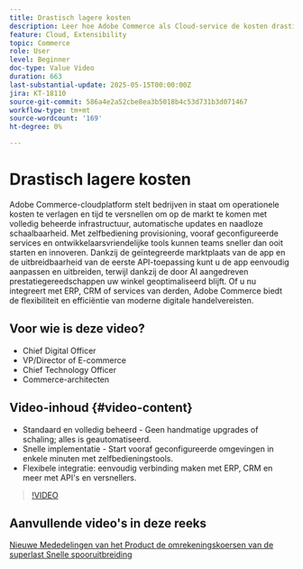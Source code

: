 ```yaml
---
title: Drastisch lagere kosten
description: Leer hoe Adobe Commerce als Cloud-service de kosten drastisch kan verlagen.
feature: Cloud, Extensibility
topic: Commerce
role: User
level: Beginner
doc-type: Value Video
duration: 663
last-substantial-update: 2025-05-15T00:00:00Z
jira: KT-18110
source-git-commit: 586a4e2a52cbe8ea3b5018b4c53d731b3d071467
workflow-type: tm+mt
source-wordcount: '169'
ht-degree: 0%

---
```



# Drastisch lagere kosten

Adobe Commerce-cloudplatform stelt bedrijven in staat om operationele kosten te verlagen en tijd te versnellen om op de markt te komen met volledig beheerde infrastructuur, automatische updates en naadloze schaalbaarheid. Met zelfbediening provisioning, vooraf geconfigureerde services en ontwikkelaarsvriendelijke tools kunnen teams sneller dan ooit starten en innoveren. Dankzij de geïntegreerde marktplaats van de app en de uitbreidbaarheid van de eerste API-toepassing kunt u de app eenvoudig aanpassen en uitbreiden, terwijl dankzij de door AI aangedreven prestatiegereedschappen uw winkel geoptimaliseerd blijft. Of u nu integreert met ERP, CRM of services van derden, Adobe Commerce biedt de flexibiliteit en efficiëntie van moderne digitale handelvereisten.

## Voor wie is deze video?

* Chief Digital Officer
* VP/Director of E-commerce
* Chief Technology Officer
* Commerce-architecten

## Video-inhoud {#video-content}

* Standaard en volledig beheerd - Geen handmatige upgrades of schaling; alles is geautomatiseerd.
* Snelle implementatie - Start vooraf geconfigureerde omgevingen in enkele minuten met zelfbedieningstools.
* Flexibele integratie: eenvoudig verbinding maken met ERP, CRM en meer met API&#39;s en versnellers.

>[!VIDEO](https://video.tv.adobe.com/v/3458485/?learn=on&enablevpops)

## Aanvullende video&#39;s in deze reeks

[ Nieuwe Mededelingen van het Product ](./new-product-announcements.md)
[ de omrekeningskoersen van de superlast ](./supercharge-conversion-rates.md)
[ Snelle spooruitbreiding ](fast-track-expansion.md)
